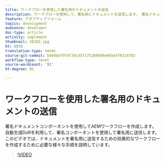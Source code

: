 ```yaml
---
title: ワークフローを使用した署名用のドキュメントの送信
description: ワークフローを使用して、署名用にドキュメントを送信します。 署名ドキュメントコンポーネントを使用してAEMワークフローを作成します。 自動生成DoRを利用して、署名コンポーネントを使用して署名用に送信します。 このビデオでは、ドキュメントを署名用に送信するための効果的なワークフローを作成するために必要な様々な手順を説明しています。
feature: アダプティブフォーム
topics: development
audience: developer
doc-type: article
activity: implement
thumbnail: 38182.jpg
kt: 6035
translation-type: tm+mt
source-git-commit: b040bdf97df39c45f175288608e965e5f0214703
workflow-type: tm+mt
source-wordcount: '91'
ht-degree: 0%

---
```


# ワークフローを使用した署名用のドキュメントの送信

署名ドキュメントコンポーネントを使用してAEMワークフローを作成します。 自動生成DoRを利用して、署名コンポーネントを使用して署名用に送信します。
このビデオでは、ドキュメントを署名用に送信するための効果的なワークフローを作成するために必要な様々な手順を説明しています。

>[!VIDEO](https://video.tv.adobe.com/v/38182/?quality=9&learn=on)